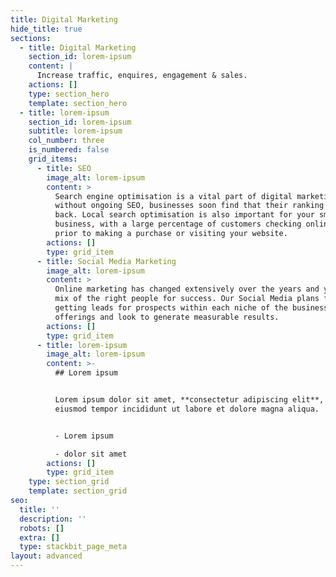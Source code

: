 ```yaml
---
title: Digital Marketing
hide_title: true
sections:
  - title: Digital Marketing
    section_id: lorem-ipsum
    content: |
      Increase traffic, enquires, engagement & sales.
    actions: []
    type: section_hero
    template: section_hero
  - title: lorem-ipsum
    section_id: lorem-ipsum
    subtitle: lorem-ipsum
    col_number: three
    is_numbered: false
    grid_items:
      - title: SEO
        image_alt: lorem-ipsum
        content: >
          Search engine optimisation is a vital part of digital marketing and
          without ongoing SEO, businesses soon find that their ranking drops
          back. Local search optimisation is also important for your small
          business, with a large percentage of customers checking online reviews
          prior to making a purchase or visiting your website.
        actions: []
        type: grid_item
      - title: Social Media Marketing
        image_alt: lorem-ipsum
        content: >
          Online marketing has changed extensively over the years and you need a
          mix of the right people for success. Our Social Media plans focus on
          getting leads for prospects within each niche of the businesses
          offerings and look to generate measurable results.
        actions: []
        type: grid_item
      - title: lorem-ipsum
        image_alt: lorem-ipsum
        content: >-
          ## Lorem ipsum


          Lorem ipsum dolor sit amet, **consectetur adipiscing elit**, sed do
          eiusmod tempor incididunt ut labore et dolore magna aliqua.


          - Lorem ipsum

          - dolor sit amet
        actions: []
        type: grid_item
    type: section_grid
    template: section_grid
seo:
  title: ''
  description: ''
  robots: []
  extra: []
  type: stackbit_page_meta
layout: advanced
---
```

